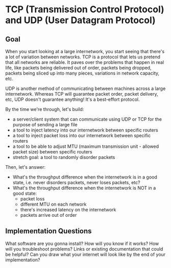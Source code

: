 # TCP (Transmission Control Protocol) and UDP (User Datagram Protocol)

## Goal

When you start looking at a large internetwork, you start seeing that there's a lot of variation between networks. TCP is a protocol that lets us pretend that all networks are reliable. It paves over the problems that happen in real life, like packets being delivered out of order, packets being dropped, packets being sliced up into many pieces, variations in network capacity, etc.

UDP is another method of communicating between machines across a large internetwork. Whereas TCP will guarantee packet order, packet delivery, etc, UDP doesn't guarantee anything! It's a best-effort protocol.

By the time we're through, let's build:

- a server/client system that can communicate using UDP or TCP for the purpose of sending a large file
- a tool to inject latency into our internetwork between specific routers
- a tool to inject packet loss into our internetwork between specific routers
- a tool to be able to adjust MTU (maximum transmission unit - allowed packet size) between specific routers
- stretch goal: a tool to randomly disorder packets

Then, let's answer:

- What's the throughput difference when the internetwork is in a good state, i.e. never disorders packets, never loses packets, etc?
- What's the throughput difference when the internetwork is NOT in a good state:
  - packet loss
  - different MTU on each network
  - there's increased latency on the internetwork
  - packets arrive out of order

## Implementation Questions

What software are you gonna install?
How will you know if it works?
How will you troubleshoot problems?
Links or existing documentation that could be helpful?
Can you draw what your internet will look like by the end of your implementation?
